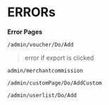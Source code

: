 # ERRORs
__Error Pages__
```
/admin/voucher/Do/Add
```
> error if export is clicked
```
admin/merchantcommission
```

```
/admin/customPage/Do/AddCustom
```

```
/admin/userlist/Do/Add
```
